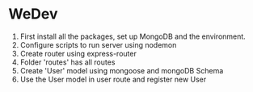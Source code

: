 # WeDev

1. First install all the packages, set up MongoDB and the environment.
2. Configure scripts to run server using nodemon
3. Create router using express-router
4. Folder 'routes' has all routes
5. Create 'User' model using mongoose and mongoDB Schema
6. Use the User model in user route and register new User
